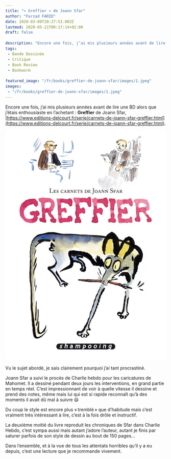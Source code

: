 ```yaml
---
title: "« Greffier » de Joann Sfar"
author: "Farzad FARID"
date: 2020-03-09T20:27:53.003Z
lastmod: 2020-05-21T00:17:14+02:00
draft: false

description: "Encore une fois, j’ai mis plusieurs années avant de lire une BD alors que j’étais enthousiaste en l’achetant : Greffier de Joann Sfar…"
tags:
 - Bande Dessinée
 - Critique
 - Book Review
 - Bookworm

featured_image: "/fr/books/greffier-de-joann-sfar/images/1.jpeg" 
images:
 - "/fr/books/greffier-de-joann-sfar/images/1.jpeg"
---
```


Encore une fois, j’ai mis plusieurs années avant de lire une BD alors que j’étais enthousiaste en l’achetant : **Greffier** de Joann Sfar, [https://www.editions-delcourt.fr/serie/carnets-de-joann-sfar-greffier.html](https://www.editions-delcourt.fr/serie/carnets-de-joann-sfar-greffier.html).




![image](images/1.jpeg#layoutTextWidth)



Vu le sujet abordé, je sais clairement pourquoi j’ai tant procrastiné.

Joann Sfar a suivi le procès de Charlie hebdo pour les caricatures de Mahomet. Il a dessiné pendant deux jours les interventions, en grand partie en temps réel. C’est impressionnant de voir à quelle vitesse il dessine et prend des notes, même mais lui qui est si rapide reconnaît qu’à des moments il avait dû mal à suivre 😃

Du coup le style est encore plus « tremblé » que d’habitude mais c’est vraiment très intéressant à lire, c’est à la fois drôle et instructif.

La deuxième moitié du livre reproduit les chroniques de Sfar dans Charlie Hebdo, c’est sympa aussi mais autant j’adore l’auteur, autant je finis par saturer parfois de son style de dessin au bout de 150 pages…

Dans l’ensemble, et à la vue de tous les attentats horribles qu’il y a eu depuis, c’est une lecture que je recommande vivement.

